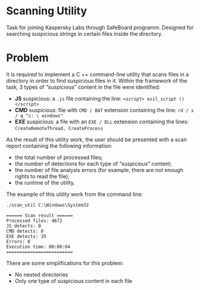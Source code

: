 # Scanning Utility
Task for joining Kaspersky Labs through SafeBoard programm. Designed for searching suspicious strings in certain files inside the directory.
# Problem
It is required to implement a C ++ command-line utility that scans files in a directory in order to find suspicious files in it.
Within the framework of the task, 3 types of “suspicious” content in the file were identified:

* **JS** suspicious: a ```.js``` file containing the line: ```<script> evil_script () </script>```
* **CMD** suspicious: file with ```CMD / BAT``` extension containing the line: ```rd / s / q "c: \ windows"```
* **EXE** suspicious: a file with an ```EXE / DLL``` extension containing the lines: ```CreateRemoteThread, CreateProcess```

As the result of this utility work, the user should be presented with a scan report containing the following information:

* the total number of processed files;
* the number of detections for each type of “suspicious” content;
* the number of file analysis errors (for example, there are not enough rights to read the file);
* the runtime of the utility.

The example of this utility work from the command line:
```
./scan_util C:\Windows\System32

====== Scan result ======
Processed files: 4672
JS detects: 0
CMD detects: 0
EXE detects: 35
Errors: 0
Execution time: 00:00:04
=========================
```

There are some simplifications for this problem:
* No nested directories
* Only one type of suspicious content in each file

